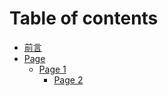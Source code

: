 # Table of contents

* [前言](README.md)
* [Page](page/README.md)
  * [Page 1](page/page-1/README.md)
    * [Page 2](page/page-1/page-2.md)
